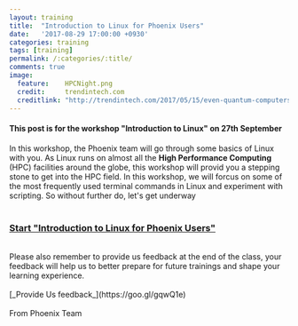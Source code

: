 ```yaml
---
layout:	training 
title: 	"Introduction to Linux for Phoenix Users"
date:   '2017-08-29 17:00:00 +0930'
categories: training
tags: [training]
permalink: /:categories/:title/
comments: true
image: 
  feature:    HPCNight.png
  credit:     trendintech.com
  creditlink: "http://trendintech.com/2017/05/15/even-quantum-computers-need-to-keep-their-cool-but-how-to-make-cool/"
---
```


#### This post is for the workshop "Introduction to Linux" on 27th September 

In this workshop, the Phoenix team will go through some basics of Linux with you. As Linux runs on almost all the **High Performance Computing** (HPC) facilities around the globe, this workshop will provid you a
stepping stone to get into the HPC field. In this workshop, we will forcus on some of the most frequently used terminal commands in Linux and experiment with scripting. So without further do, let's get underway
<br><br>
### [**Start "Introduction to Linux for Phoenix Users"**](https://phoenixhpc.github.io/Intro-Bash/)
<br>
Please also remember to provide us feedback at the end of the class, your feedback will help us to better prepare for future trainings and shape your learning experience. 
<br><br>
[_Provide Us feedback_](https://goo.gl/gqwQ1e)
<br><br> 
From Phoenix Team
